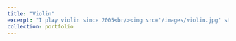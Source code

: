 ```yaml
---
title: "Violin"
excerpt: "I play violin since 2005<br/><img src='/images/violin.jpg' style="max-height: 100px; max-width: 100px;">"
collection: portfolio
---
```


